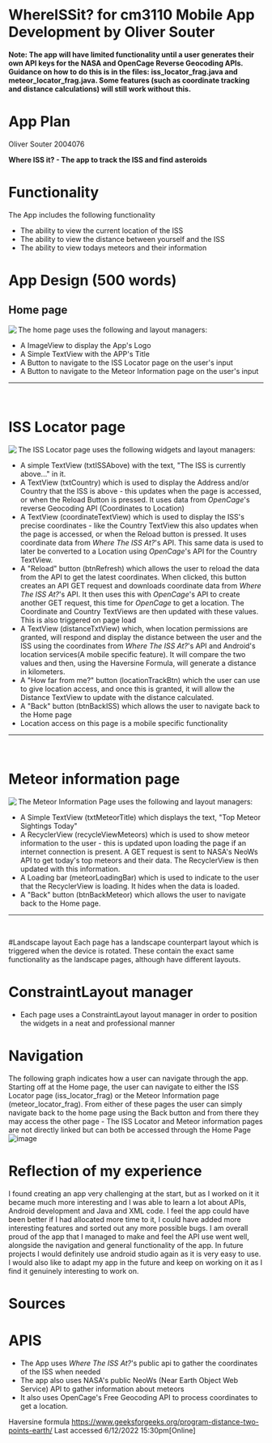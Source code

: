 # WhereISSit? for cm3110 Mobile App Development by Oliver Souter

**Note: The app will have limited functionality until a user generates their own API keys for the NASA and OpenCage Reverse Geocoding APIs. Guidance on how to do this is in the files: iss_locator_frag.java and meteor_locator_frag.java. Some features (such as coordinate tracking and distance calculations) will still work without this.**

# App Plan
Oliver Souter 2004076

**Where ISS it? - The app to track the ISS and find asteroids**

# Functionality
The App includes the following functionality
* The ability to view the current location of the ISS
* The ability to view the distance between yourself and the ISS
* The ability to view todays meteors and their information




# App Design (500 words)

## Home page

<image align="left" src="https://user-images.githubusercontent.com/73543366/205923412-a9fe51cb-d2fd-4ec0-8918-2164cc79f2b2.png"/>

The home page uses the following and layout managers:
* A ImageView to display the App's Logo
* A Simple TextView with the APP's Title
* A Button to navigate to the ISS Locator page on the user's input  
* A Button to navigate to the Meteor Information page on the user's input
---
<br clear="left">


# ISS Locator page

<image align="left" src="https://user-images.githubusercontent.com/73543366/205923407-6ff0a4cd-f466-413d-80f0-5a1891b5f92a.png"/>

The ISS Locator page uses the following widgets and layout managers:
* A simple TextView (txtISSAbove) with the text, "The ISS is currently above..." in it.
* A TextView (txtCountry) which is used to display the Address and/or Country that the ISS is above - this updates when the page is accessed, or when the Reload Button is pressed. It uses data from *OpenCage*'s reverse Geocoding API (Coordinates to Location)
* A TextView (coordinateTextView) which is used to display the ISS's precise coordinates - like the Country TextView this also updates when the page is accessed, or when the Reload button is pressed. It uses coordinate data from *Where The ISS At?*'s API. This same data is used to later be converted to a Location using *OpenCage*'s API for the Country TextView.
* A "Reload" button (btnRefresh) which allows the user to reload the data from the API to get the latest coordinates. When clicked, this button creates an API GET request and downloads coordinate data from *Where The ISS At?*'s API. It then uses this with *OpenCage*'s API to create another GET request, this time for *OpenCage* to get a location. The Coordinate and Country TextViews are then updated with these values. This is also triggered on page load
* A TextView (distanceTxtView) which, when location permissions are granted, will respond and display the distance between the user and the ISS using the coordinates from *Where The ISS At?*'s API and Android's location services(A mobile specific feature). It will compare the two values and then, using the Haversine Formula, will generate a distance in kilometers.
* A "How far from me?" button (locationTrackBtn) which the user can use to give location access, and once this is granted, it will allow the Distance TextView to update with the distance calculated.
* A "Back" button (btnBackISS) which allows the user to navigate back to the Home page
* Location access on this page is a mobile specific functionality
---
<br clear="left">

# Meteor information page

<image align="left" src="https://user-images.githubusercontent.com/73543366/205923409-f839e666-ee98-4af1-8c9f-ea5de9b53d9a.png"/>

The Meteor Information Page uses the following and layout managers:
* A Simple TextView (txtMeteorTitle) which displays the text, "Top Meteor Sightings Today"
* A RecyclerView (recycleViewMeteors) which is used to show meteor information to the user - this is updated upon loading the page if an internet connection is present. A GET request is sent to NASA's NeoWs API to get today's top meteors and their data. The RecyclerView is then updated with this information. 
* A Loading bar (meteorLoadingBar) which is used to indicate to the user that the RecyclerView is loading. It hides when the data is loaded.
* A "Back" button (btnBackMeteor) which allows the user to navigate back to the Home page.
---
<br clear="left">

#Landscape layout
Each page has a landscape counterpart layout which is triggered when the device is rotated. These contain the exact same functionality as the landscape pages, although have different layouts.

# ConstraintLayout manager
* Each page uses a ConstraintLayout layout manager in order to position the widgets in a neat and professional manner




# Navigation
The following graph indicates how a user can navigate through the app. Starting off at the Home page, the user can navigate to either the ISS Locator page (iss_locator_frag) or the Meteor Information page (meteor_locator_frag).
From either of these pages the user can simply navigate back to the home page using the Back button and from there they may access the other page - The ISS Locator and Meteor information pages are not directly linked but can both be accessed through the Home Page
![image](https://user-images.githubusercontent.com/73543366/205931686-588d8952-64fc-4721-9886-ffb8f1491f8a.png)


# Reflection of my experience
I found creating an app very challenging at the start, but as I worked on it it became much more interesting and I was able to learn a lot about APIs, Android development and Java and XML code.
I feel the app could have been better if I had allocated more time to it, I could have added more interesting features and sorted out any more possible bugs.
I am overall proud of the app that I managed to make and feel the API use went well, alongside the navigation and general functionality of the app.
In future projects I would definitely use android studio again as it is very easy to use. I would also like to adapt my app in the future and keep on working on it as I find it genuinely interesting to work on.

# Sources
# APIS
* The App uses *Where The ISS At?*'s public api to gather the coordinates of the ISS when needed 
* The app also uses NASA's public NeoWs (Near Earth Object Web Service) API to gather information about meteors
* It also uses OpenCage's Free Geocoding API to process coordinates to get a location.

Haversine formula 
https://www.geeksforgeeks.org/program-distance-two-points-earth/
Last accessed 6/12/2022 15:30pm[Online]
